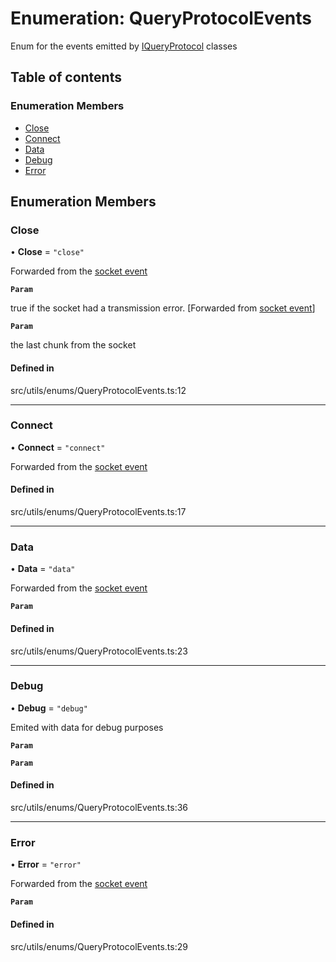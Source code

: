 # Enumeration: QueryProtocolEvents

Enum for the events emitted by [IQueryProtocol](../wiki/IQueryProtocol) classes

## Table of contents

### Enumeration Members

- [Close](../wiki/QueryProtocolEvents#close)
- [Connect](../wiki/QueryProtocolEvents#connect)
- [Data](../wiki/QueryProtocolEvents#data)
- [Debug](../wiki/QueryProtocolEvents#debug)
- [Error](../wiki/QueryProtocolEvents#error)

## Enumeration Members

### Close

• **Close** = ``"close"``

Forwarded from the [socket event](../wiki/SocketEvents)

**`Param`**

true if the socket had a transmission error. [Forwarded from [socket event](../wiki/SocketEvents)]

**`Param`**

the last chunk from the socket

#### Defined in

src/utils/enums/QueryProtocolEvents.ts:12

___

### Connect

• **Connect** = ``"connect"``

Forwarded from the [socket event](../wiki/SocketEvents)

#### Defined in

src/utils/enums/QueryProtocolEvents.ts:17

___

### Data

• **Data** = ``"data"``

Forwarded from the [socket event](../wiki/SocketEvents)

**`Param`**

#### Defined in

src/utils/enums/QueryProtocolEvents.ts:23

___

### Debug

• **Debug** = ``"debug"``

Emited with data for debug purposes

**`Param`**

**`Param`**

#### Defined in

src/utils/enums/QueryProtocolEvents.ts:36

___

### Error

• **Error** = ``"error"``

Forwarded from the [socket event](../wiki/SocketEvents)

**`Param`**

#### Defined in

src/utils/enums/QueryProtocolEvents.ts:29
